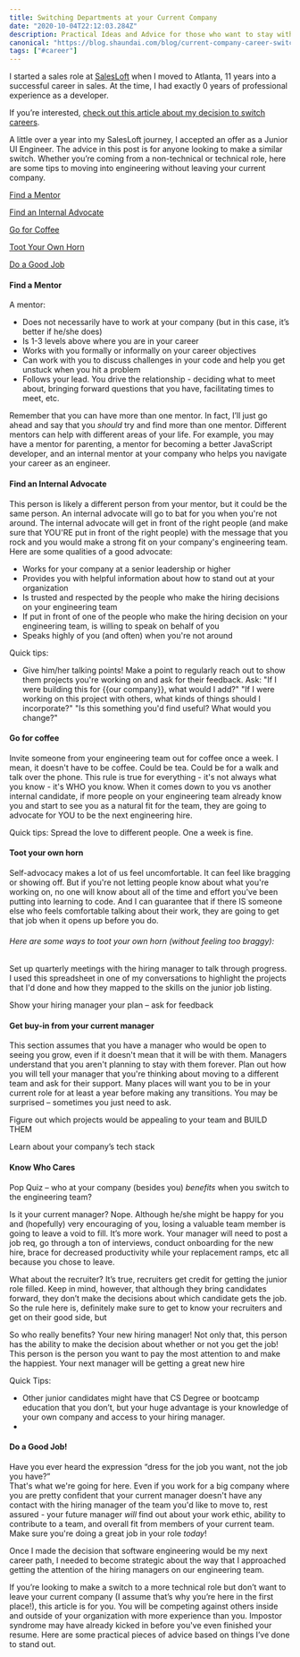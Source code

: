 ```yaml
---
title: Switching Departments at your Current Company
date: "2020-10-04T22:12:03.284Z"
description: Practical Ideas and Advice for those who want to stay with their current employer, but want to switch from a different department or team.
canonical: "https://blog.shaundai.com/blog/current-company-career-switch/"
tags: ["#career"]
---
```


I started a sales role at [SalesLoft](https://www.salesloft.com) when I moved to Atlanta, 11 years into a successful career in sales.  At the time, I had exactly 0 years of professional experience as a developer.

If you’re interested, [check out this article about my decision to switch careers](https://www.gatsbyjs.com/blog/voices-gatsby-shaundai-person/).

A little over a year into my SalesLoft journey, I accepted an offer as a Junior UI Engineer.  The advice in this post is for anyone looking to make a similar switch.  Whether you’re coming from a non-technical or technical role, here are some tips to moving into engineering without leaving your current company.

[Find a Mentor](#mentor)

[Find an Internal Advocate](#advocate)

[Go for Coffee](#coffee)

[Toot Your Own Horn](#toothorn)

[Do a Good Job](#goodjob)

#### <a name="mentor"></a>Find a Mentor

A mentor:
- Does not necessarily have to work at your company (but in this case, it’s better if he/she does)
- Is 1-3 levels above where you are in your career
- Works with you formally or informally on your career objectives
- Can work with you to discuss challenges in your code and help you get unstuck when you hit a problem
- Follows your lead.  You drive the relationship - deciding what to meet about, bringing forward questions that you have, facilitating times to meet, etc.

Remember that you can have more than one mentor.  In fact, I’ll just go ahead and say that you *should* try and find more than one mentor.  Different mentors can help with different areas of your life.  For example, you may have a mentor for parenting, a mentor for becoming a better JavaScript developer, and an internal mentor at your company who helps you navigate your career as an engineer.

#### <a name="advocate"></a>Find an Internal Advocate
This person is likely a different person from your mentor, but it could be the same person.  An internal advocate will go to bat for you when you're not around.  The internal advocate will get in front of the right people (and make sure that YOU'RE put in front of the right people) with the message that you rock and you would make a strong fit on your company's engineering team.  Here are some qualities of a good advocate:
- Works for your company at a senior leadership or higher
- Provides you with helpful information about how to stand out at your organization
- Is trusted and respected by the people who make the hiring decisions on your engineering team
- If put in front of one of the people who make the hiring decision on your engineering team, is willing to speak on behalf of you
- Speaks highly of you (and often) when you're not around

Quick tips:
- Give him/her talking points! Make a point to regularly reach out to show them projects you're working on and ask for their feedback.  Ask: "If I were building this for {{our company}}, what would I add?" "If I were working on this project with others, what kinds of things should I incorporate?" "Is this something you'd find useful? What would you change?"


#### <a name="coffee"></a>Go for coffee
Invite someone from your engineering team out for coffee once a week.  I mean, it doesn't have to be coffee.  Could be tea.  Could be for a walk and talk over the phone.  This rule is true for everything - it's not always what you know - it's WHO you know.  When it comes down to you vs another internal candidate, if more people on your engineering team already know you and start to see you as a natural fit for the team, they are going to advocate for YOU to be the next engineering hire.

Quick tips:
Spread the love to different people.  One a week is fine.

#### Toot your own horn
Self-advocacy makes a lot of us feel uncomfortable.  It can feel like bragging or showing off.  But if you're not letting people know about what you're working on, no one will know about all of the time and effort you've been putting into learning to code.  And I can guarantee that if there IS someone else who feels comfortable talking about their work, they are going to get that job when it opens up before you do.

###### Here are some ways to toot your own horn (without feeling too braggy):
Set up quarterly meetings with the hiring manager to talk through progress.  I used this spreadsheet in one of my conversations to highlight the projects that I'd done and how they mapped to the skills on the junior job listing.

Show your hiring manager your plan – ask for feedback

#### Get buy-in from your current manager
This section assumes that you have a manager who would be open to seeing you grow, even if it doesn't mean that it will be with them.  Managers understand that you aren't planning to stay with them forever.  Plan out how you will tell your manager that you're thinking about moving to a different team and ask for their support.  Many places will want you to be in your current role for at least a year before making any transitions.  You may be surprised – sometimes you just need to ask.

Figure out which projects would be appealing to your team and BUILD THEM

Learn about your company’s tech stack

#### Know Who Cares
Pop Quiz – who at your company (besides you) *benefits* when you switch to the engineering team?

Is it your current manager? Nope.  Although he/she might be happy for you and (hopefully) very encouraging of you, losing a valuable team member is going to leave a void to fill.  It’s more work.  Your manager will need to post a job req, go through a ton of interviews, conduct onboarding for the new hire, brace for decreased productivity while your replacement ramps, etc all because you chose to leave.

What about the recruiter? It’s true, recruiters get credit for getting the junior role filled.  Keep in mind, however, that although they bring candidates forward, they don’t make the decisions about which candidate gets the job.  So the rule here is, definitely make sure to get to know your recruiters and get on their good side, but 

So who really benefits? Your new hiring manager! Not only that, this person has the ability to make the decision about whether or not you get the job!  This person is the person you want to pay the most attention to and make the happiest.  Your next manager will be getting a great new hire 

Quick Tips:
-	Other junior candidates might have that CS Degree or bootcamp education that you don’t, but your huge advantage is your knowledge of your own company and access to your hiring manager.   
-	
#### <a name="goodjob"></a>Do a Good Job!
Have you ever heard the expression “dress for the job you want, not the job you have?”  
That's what we're going for here.  Even if you work for a big company where you are pretty confident that your current manager doesn't have any contact with the hiring manager of the team you'd like to move to, rest assured - your future manager *will* find out about your work ethic, ability to contribute to a team, and overall fit from members of your current team.
Make sure you're doing a great job in your role *today*!

Once I made the decision that software engineering would be my next career path, I needed to become strategic about the way that I approached getting the attention of the hiring managers on our engineering team.  

If you’re looking to make a switch to a more technical role but don’t want to leave your current company (I assume that’s why you’re here in the first place!), this article is for you.
You will be competing against others inside and outside of your organization with more experience than you.  Impostor syndrome may have already kicked in before you've even finished your resume.
Here are some practical pieces of advice based on things I’ve done to stand out.


